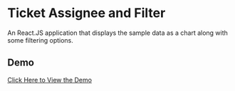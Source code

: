 # Ticket Assignee and Filter

An React.JS application that displays the sample data as a chart along with some filtering options.

## Demo

[Click Here to View the Demo](https://prashantkishere.github.io/ticket-assignee-filter/)
